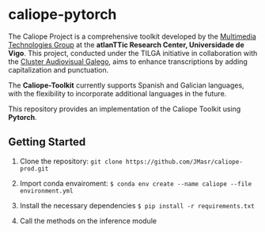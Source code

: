 # caliope-pytorch
The Caliope Project is a comprehensive toolkit developed by the [Multimedia Technologies Group](https://gtm.uvigo.es/en/)  at the **atlanTTic Research Center, Universidade de Vigo**. This project, conducted under the TILGA initiative in collaboration with the [Cluster Audiovisual Galego](https://www.clusteraudiovisualgalego.com/), aims to enhance transcriptions by adding capitalization and punctuation.

The **Caliope-Toolkit** currently supports Spanish and Galician languages, with the flexibility to incorporate additional languages in the future.

This repository provides an implementation of the Caliope Toolkit using **Pytorch**.

## Getting Started

1. Clone the repository:
 ```git clone https://github.com/JMasr/caliope-prod.git```
2. Import conda envairoment:
 ```$ conda env create --name caliope --file environment.yml```

3. Install the necessary dependencies
 ```$ pip install -r requirements.txt```

4. Call the methods on the inference module
